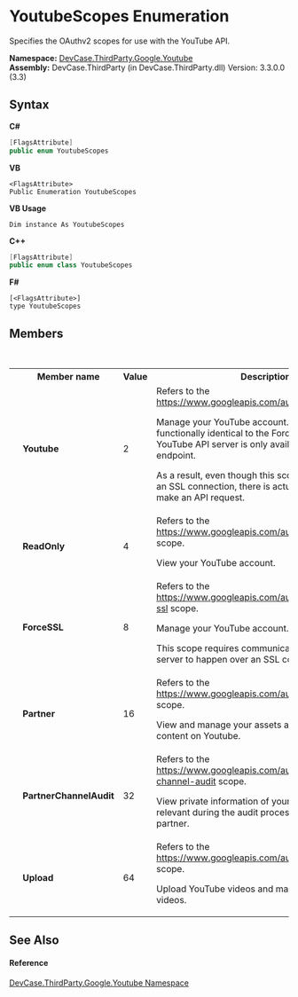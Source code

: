 # YoutubeScopes Enumeration
 

Specifies the OAuthv2 scopes for use with the YouTube API.

**Namespace:**&nbsp;<a href="N_DevCase_ThirdParty_Google_Youtube">DevCase.ThirdParty.Google.Youtube</a><br />**Assembly:**&nbsp;DevCase.ThirdParty (in DevCase.ThirdParty.dll) Version: 3.3.0.0 (3.3)

## Syntax

**C#**<br />
``` C#
[FlagsAttribute]
public enum YoutubeScopes
```

**VB**<br />
``` VB
<FlagsAttribute>
Public Enumeration YoutubeScopes
```

**VB Usage**<br />
``` VB Usage
Dim instance As YoutubeScopes
```

**C++**<br />
``` C++
[FlagsAttribute]
public enum class YoutubeScopes
```

**F#**<br />
``` F#
[<FlagsAttribute>]
type YoutubeScopes
```


## Members
&nbsp;<table><tr><th></th><th>Member name</th><th>Value</th><th>Description</th></tr><tr><td /><td target="F:DevCase.ThirdParty.Google.Youtube.YoutubeScopes.Youtube">**Youtube**</td><td>2</td><td>Refers to the <a href="https://www.googleapis.com/auth/youtube" target="_blank">https://www.googleapis.com/auth/youtube</a> scope. 

 Manage your YouTube account. This scope is functionally identical to the ForceSSL because the YouTube API server is only available via an HTTPS endpoint. 

 As a result, even though this scope does not require an SSL connection, there is actually no other way to make an API request.</td></tr><tr><td /><td target="F:DevCase.ThirdParty.Google.Youtube.YoutubeScopes.ReadOnly">**ReadOnly**</td><td>4</td><td>Refers to the <a href="https://www.googleapis.com/auth/youtube.readonly" target="_blank">https://www.googleapis.com/auth/youtube.readonly</a> scope. 

 View your YouTube account.</td></tr><tr><td /><td target="F:DevCase.ThirdParty.Google.Youtube.YoutubeScopes.ForceSSL">**ForceSSL**</td><td>8</td><td>Refers to the <a href="https://www.googleapis.com/auth/youtube.force-ssl" target="_blank">https://www.googleapis.com/auth/youtube.force-ssl</a> scope. 

 Manage your YouTube account. 

 This scope requires communication with the API server to happen over an SSL connection.</td></tr><tr><td /><td target="F:DevCase.ThirdParty.Google.Youtube.YoutubeScopes.Partner">**Partner**</td><td>16</td><td>Refers to the <a href="https://www.googleapis.com/auth/youtubepartner" target="_blank">https://www.googleapis.com/auth/youtubepartner</a> scope. 

 View and manage your assets and associated content on Youtube.</td></tr><tr><td /><td target="F:DevCase.ThirdParty.Google.Youtube.YoutubeScopes.PartnerChannelAudit">**PartnerChannelAudit**</td><td>32</td><td>Refers to the <a href="https://www.googleapis.com/auth/youtubepartner-channel-audit" target="_blank">https://www.googleapis.com/auth/youtubepartner-channel-audit</a> scope. 

 View private information of your YouTube channel relevant during the audit process with a YouTube partner.</td></tr><tr><td /><td target="F:DevCase.ThirdParty.Google.Youtube.YoutubeScopes.Upload">**Upload**</td><td>64</td><td>Refers to the <a href="https://www.googleapis.com/auth/youtube.upload" target="_blank">https://www.googleapis.com/auth/youtube.upload</a> scope. 

 Upload YouTube videos and manage your YouTube videos.</td></tr></table>

## See Also


#### Reference
<a href="N_DevCase_ThirdParty_Google_Youtube">DevCase.ThirdParty.Google.Youtube Namespace</a><br />